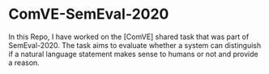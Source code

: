 # ComVE-SemEval-2020
In this Repo, I have worked on the [ComVE] shared task that was part of SemEval-2020. The task aims to evaluate whether a system can distinguish if a natural language statement makes sense to humans or not and provide a reason.
